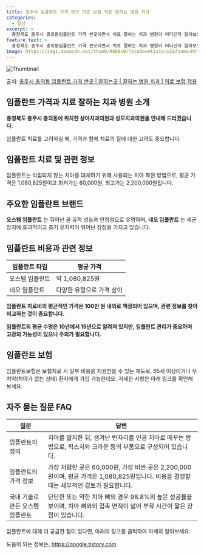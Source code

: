 ```yaml
---
title: 충주시 임플란트 가격 싼곳 의료 보험 적용 잘하는 병원 치과
categories:
  - 일상
excerpt: >
  충청북도 충주시 충의동임플란트 가격 싼곳이면서 치료 잘하는 치과 병원이 어디인지 알아보도록 하겠습니다. 충청북도 충주시 충의동에 위치한 상아치과의원 성모치과의원 순서대로 안내 드리며, 임플란트 치료시 신경써야 할 부분 또한 같이 공유 드리겠습니다.2024년 임플란트 가격 살펴보기 👈 클릭임플란트 평균 가격상아치과의원표 내에 있는 전화 번호를 클릭 하시면 상아치과의원로 바로 전화 연결 됩니다.분류주소전화번호치과의원충청북도 충주시 중앙로 67-2 (충의동)📞043-848-7334로 전화하기상아치과의원 위치 확인하기 👈 클릭요일운영시간월요일09:30~18:00화요일09:30~18:00수요일09:30~18:00목요일09:30~18:00금요일09:30~18:00토요일09:30..
feature_text: >
  충청북도 충주시 충의동임플란트 가격 싼곳이면서 치료 잘하는 치과 병원이 어디인지 알아보도록 하겠습니다. 충청북도 충주시 충의동에 위치한 상아치과의원 성모치과의원 순서대로 안내 드리며, 임플란트 치료시 신경써야 할 부분 또한 같이 공유 드리겠습니다.2024년 임플란트 가격 살펴보기 👈 클릭임플란트 평균 가격상아치과의원표 내에 있는 전화 번호를 클릭 하시면 상아치과의원로 바로 전화 연결 됩니다.분류주소전화번호치과의원충청북도 충주시 중앙로 67-2 (충의동)📞043-848-7334로 전화하기상아치과의원 위치 확인하기 👈 클릭요일운영시간월요일09:30~18:00화요일09:30~18:00수요일09:30~18:00목요일09:30~18:00금요일09:30~18:00토요일09:30..
image: https://img1.daumcdn.net/thumb/R800x0/?scode=mtistory2&fname=https%3A%2F%2Fblog.kakaocdn.net%2Fdn%2FP5Bkb%2FbtsG0FfszUv%2FzREZkevKVHk6jclj3Pikp1%2Fimg.webp
---
```


![Thumbnail](https://img1.daumcdn.net/thumb/R800x0/?scode=mtistory2&fname=https%3A%2F%2Fblog.kakaocdn.net%2Fdn%2FP5Bkb%2FbtsG0FfszUv%2FzREZkevKVHk6jclj3Pikp1%2Fimg.webp)

<p>출처: <a href="https://qoogle.tistory.com/7177" rel="dofollow">충주시 충의동 임플란트 가격 싼곳 | 잘하는곳 | 잘하는 병원 치과 | 의료 보험 적용</a> </p>

## 임플란트 가격과 치료 잘하는 치과 병원 소개

**충청북도 충주시 충의동에 위치한 상아치과의원과 성모치과의원을 안내해 드리겠습니다.**

임플란트 치료를 고려하실 때, 가격과 함께 치료의 질에 대한 고려도 중요합니다.

## 임플란트 치료 및 관련 정보

임플란트는 식립되지 않는 치아를 대체하기 위해 사용되는 치아 복원 방법으로, 평균 가격은 1,080,825원이고 최저가는 60,000원,
최고가는 2,200,000원입니다.

## 주요한 임플란트 브랜드

**오스템 임플란트** 는 뛰어난 골 유착 성능과 안정성으로 유명하며, **네오 임플란트** 는 세균 방지에 효과적이고 초기 유지력이 뛰어난
장점을 가지고 있습니다.

## 임플란트 비용과 관련 정보

**임플란트 타입** | **평균 가격**  
---|---  
오스템 임플란트 | 약 1,080,825원  
네오 임플란트 | 다양한 유형으로 가격 상이  
  
**임플란트 치료비의 평균적인 가격은 100만 원 내외로 책정되어 있으며, 관련 정보를 찾아 비교하는 것이 중요합니다.**

**임플란트의 평균 수명은 10년에서 15년으로 알려져 있지만, 임플란트 관리가 중요하며 고장의 가능성이 있으니 주의가 필요합니다.**

## 임플란트 보험

임플란트보험은 보철치료 시 일부 비용을 지원받을 수 있는 제도로, 65세 이상이거나 무치악(치아가 없는 상태) 환자에게 가입 가능한데요.
자세한 사항은 아래 링크를 확인해보세요.

## 자주 묻는 질문 FAQ

**질문** | **답변**  
---|---  
임플란트의 정의 | 치아를 발치한 뒤, 생겨난 빈자리를 인공 치아로 메꾸는 방법으로, 픽스처와 크라운 등의 부품으로 구성되어 있습니다.  
임플란트의 가격 정보 | 가장 저렴한 곳은 60,000원, 가장 비싼 곳은 2,200,000원이며, 평균 가격은 1,080,825원입니다. 비용을 결정할 때는 세부적인 검토가 필요합니다.  
국내 기술로 만든 오스템 임플란트 | 단단한 또는 약한 치아 뼈의 경우 98.8%의 높은 성공률을 보이며, 치아 뼈와의 접촉 면적이 넓어 부착 시간이 짧은 장점이 있습니다.  
  
임플란트에 대해 더 궁금한 점이 있다면, 아래의 링크를 클릭하여 자세히 알아보세요.

 

도움이 되는 정보는, <a href="https://qoogle.tistory.com" rel="dofollow">https://qoogle.tistory.com</a>



